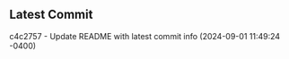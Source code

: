 
## Latest Commit
c4c2757 - Update README with latest commit info (2024-09-01 11:49:24 -0400) <Yunxi-Zhou>
